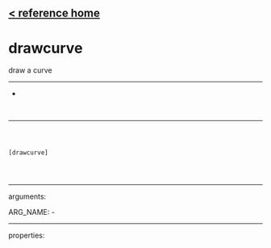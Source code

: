 [< reference home](ceammc_lib.html)
---

# drawcurve


draw a curve

---

-
<br>


---


```



[drawcurve]


            
```

---
arguments:

ARG_NAME: -<br>

---
properties:


